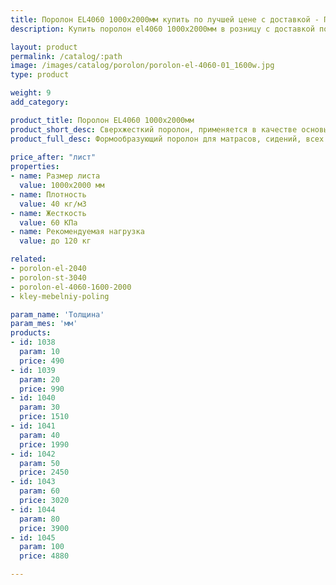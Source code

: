 ```yaml
---
title: Поролон EL4060 1000х2000мм купить по лучшей цене с доставкой - Поролоныч
description: Купить поролон el4060 1000х2000мм в розницу с доставкой по Москве в интернет-магазине Поролоныча.

layout: product
permalink: /catalog/:path
image: /images/catalog/porolon/porolon-el-4060-01_1600w.jpg
type: product

weight: 9
add_category: 

product_title: Поролон EL4060 1000х2000мм
product_short_desc: Сверхжесткий поролон, применяется в качестве основы для матрасов, сидений диванов и т.д.
product_full_desc: Формообразующий поролон для матрасов, сидений, всех элементов диванов и т.д. Рекомендуется использовать в качестве основного (несущего) слоя матрасов и диванов в комбинации со смягчающим слоем из поролона другой марки. Отличается долговечностью и комфортностью.
        
price_after: "лист"
properties:
- name: Размер листа
  value: 1000х2000 мм
- name: Плотность
  value: 40 кг/м3
- name: Жесткость
  value: 60 КПа
- name: Рекомендуемая нагрузка
  value: до 120 кг

related:
- porolon-el-2040
- porolon-st-3040
- porolon-el-4060-1600-2000
- kley-mebelniy-poling

param_name: 'Толщина'
param_mes: 'мм'
products:
- id: 1038
  param: 10
  price: 490
- id: 1039
  param: 20
  price: 990
- id: 1040
  param: 30
  price: 1510
- id: 1041
  param: 40
  price: 1990
- id: 1042
  param: 50
  price: 2450
- id: 1043
  param: 60
  price: 3020
- id: 1044
  param: 80
  price: 3900
- id: 1045
  param: 100
  price: 4880

---
```

